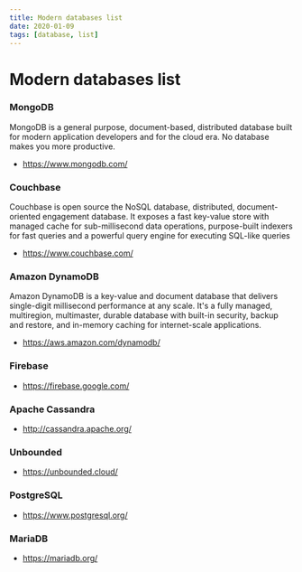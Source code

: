 ```yaml
---
title: Modern databases list
date: 2020-01-09
tags: [database, list]
---
```


# Modern databases list

### MongoDB

MongoDB is a general purpose, document-based, distributed database built for modern 
application developers and for the cloud era. No database makes you more productive.

- https://www.mongodb.com/

###  Couchbase

Couchbase is open source the NoSQL database, distributed, document-oriented engagement database.
It exposes a fast key-value store with managed cache for sub-millisecond data operations, 
purpose-built indexers for fast queries and a powerful query engine for executing SQL-like queries 

- https://www.couchbase.com/

### Amazon DynamoDB

Amazon DynamoDB is a key-value and document database that delivers single-digit millisecond 
performance at any scale. It's a fully managed, multiregion, multimaster, durable database
with built-in security, backup and restore, and in-memory caching for internet-scale
applications.

- https://aws.amazon.com/dynamodb/

### Firebase
- https://firebase.google.com/

### Apache Cassandra 
- http://cassandra.apache.org/ 
 
### Unbounded
- https://unbounded.cloud/

### PostgreSQL
- https://www.postgresql.org/

### MariaDB
- https://mariadb.org/